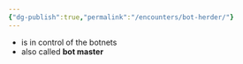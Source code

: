 ```yaml
---
{"dg-publish":true,"permalink":"/encounters/bot-herder/"}
---
```


- is in control of the botnets
- also called **bot master**